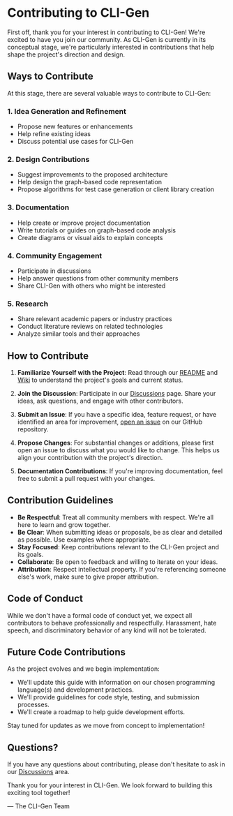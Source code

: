 # Contributing to CLI-Gen

First off, thank you for your interest in contributing to CLI-Gen! We're excited to have you join our community. As CLI-Gen is currently in its conceptual stage, we're particularly interested in contributions that help shape the project's direction and design.

## Ways to Contribute

At this stage, there are several valuable ways to contribute to CLI-Gen:

### 1. Idea Generation and Refinement
- Propose new features or enhancements
- Help refine existing ideas
- Discuss potential use cases for CLI-Gen

### 2. Design Contributions
- Suggest improvements to the proposed architecture
- Help design the graph-based code representation
- Propose algorithms for test case generation or client library creation

### 3. Documentation
- Help create or improve project documentation
- Write tutorials or guides on graph-based code analysis
- Create diagrams or visual aids to explain concepts

### 4. Community Engagement
- Participate in discussions
- Help answer questions from other community members
- Share CLI-Gen with others who might be interested

### 5. Research
- Share relevant academic papers or industry practices
- Conduct literature reviews on related technologies
- Analyze similar tools and their approaches

## How to Contribute

1. **Familiarize Yourself with the Project**: Read through our [README](https://github.com/parthasarathydNU/cli-gen/blob/main/README.md) and [Wiki](https://github.com/parthasarathydNU/cli-gen/wiki) to understand the project's goals and current status.

2. **Join the Discussion**: Participate in our [Discussions](https://github.com/parthasarathydNU/cli-gen/discussions) page. Share your ideas, ask questions, and engage with other contributors.

3. **Submit an Issue**: If you have a specific idea, feature request, or have identified an area for improvement, [open an issue](https://github.com/parthasarathydNU/cli-gen/issues) on our GitHub repository.

4. **Propose Changes**: For substantial changes or additions, please first open an issue to discuss what you would like to change. This helps us align your contribution with the project's direction.

5. **Documentation Contributions**: If you're improving documentation, feel free to submit a pull request with your changes.

## Contribution Guidelines

- **Be Respectful**: Treat all community members with respect. We're all here to learn and grow together.
- **Be Clear**: When submitting ideas or proposals, be as clear and detailed as possible. Use examples where appropriate.
- **Stay Focused**: Keep contributions relevant to the CLI-Gen project and its goals.
- **Collaborate**: Be open to feedback and willing to iterate on your ideas.
- **Attribution**: Respect intellectual property. If you're referencing someone else's work, make sure to give proper attribution.

## Code of Conduct

While we don't have a formal code of conduct yet, we expect all contributors to behave professionally and respectfully. Harassment, hate speech, and discriminatory behavior of any kind will not be tolerated.

## Future Code Contributions

As the project evolves and we begin implementation:

- We'll update this guide with information on our chosen programming language(s) and development practices.
- We'll provide guidelines for code style, testing, and submission processes.
- We'll create a roadmap to help guide development efforts.

Stay tuned for updates as we move from concept to implementation!

## Questions?

If you have any questions about contributing, please don't hesitate to ask in our [Discussions](https://github.com/parthasarathydNU/cli-gen/discussions) area.

Thank you for your interest in CLI-Gen. We look forward to building this exciting tool together!

— The CLI-Gen Team
